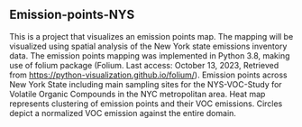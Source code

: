 ## Emission-points-NYS
This is a project that visualizes an emission points map. The mapping will be visualized using spatial analysis of the New York state emissions inventory data. 
The emission points mapping was implemented in Python 3.8, making use of folium package (Folium. Last access: October 13, 2023, Retrieved from https://python-visualization.github.io/folium/).
Emission points across New York State including main sampling sites for the NYS-VOC-Study for Volatile Organic Compounds in the NYC metropolitan area. 
Heat map represents clustering of emission points and their VOC emissions. Circles depict a normalized VOC emission against the entire domain.
